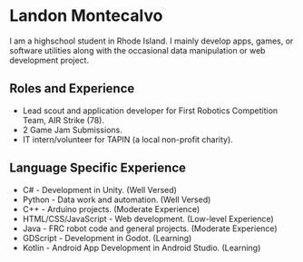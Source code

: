 # Landon Montecalvo

I am a highschool student in Rhode Island. I mainly develop apps, games, or software utilities along with the occasional data manipulation or web development project.

## Roles and Experience

- Lead scout and application developer for First Robotics Competition Team, AIR Strike (78).
- 2 Game Jam Submissions.
- IT intern/volunteer for TAPIN (a local non-profit charity).

## Language Specific Experience

- C# - Development in Unity. (Well Versed)
- Python - Data work and automation. (Well Versed)
- C++ - Arduino projects. (Moderate Experience)
- HTML/CSS/JavaScript - Web development. (Low-level Experience)
- Java - FRC robot code and general projects. (Moderate Experience)
- GDScript - Development in Godot. (Learning)
- Kotlin - Android App Development in Android Studio. (Learning)
